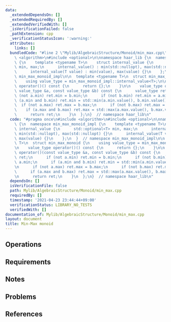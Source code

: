 ```yaml
---
data:
  _extendedDependsOn: []
  _extendedRequiredBy: []
  _extendedVerifiedWith: []
  _isVerificationFailed: false
  _pathExtension: cpp
  _verificationStatusIcon: ':warning:'
  attributes:
    links: []
  bundledCode: "#line 2 \"Mylib/AlgebraicStructure/Monoid/min_max.cpp\"\n#include\
    \ <algorithm>\n#include <optional>\n\nnamespace haar_lib {\n  namespace min_max_monoid_impl\
    \ {\n    template <typename T>\n    struct internal_value {\n      std::optional<T>\
    \ min, max;\n      internal_value() : min(std::nullopt), max(std::nullopt) {}\n\
    \      internal_value(T value) : min(value), max(value) {}\n    };\n  }  // namespace\
    \ min_max_monoid_impl\n\n  template <typename T>\n  struct min_max_monoid {\n\
    \    using value_type = min_max_monoid_impl::internal_value<T>;\n\n    value_type\
    \ operator()() const {\n      return {};\n    }\n\n    value_type operator()(const\
    \ value_type &a, const value_type &b) const {\n      value_type ret;\n      if\
    \ (not a.min) ret.min = b.min;\n      if (not b.min) ret.min = a.min;\n      if\
    \ (a.min and b.min) ret.min = std::min(a.min.value(), b.min.value());\n\n    \
    \  if (not a.max) ret.max = b.max;\n      if (not b.max) ret.max = a.max;\n  \
    \    if (a.max and b.max) ret.max = std::max(a.max.value(), b.max.value());\n\n\
    \      return ret;\n    }\n  };\n}  // namespace haar_lib\n"
  code: "#pragma once\n#include <algorithm>\n#include <optional>\n\nnamespace haar_lib\
    \ {\n  namespace min_max_monoid_impl {\n    template <typename T>\n    struct\
    \ internal_value {\n      std::optional<T> min, max;\n      internal_value() :\
    \ min(std::nullopt), max(std::nullopt) {}\n      internal_value(T value) : min(value),\
    \ max(value) {}\n    };\n  }  // namespace min_max_monoid_impl\n\n  template <typename\
    \ T>\n  struct min_max_monoid {\n    using value_type = min_max_monoid_impl::internal_value<T>;\n\
    \n    value_type operator()() const {\n      return {};\n    }\n\n    value_type\
    \ operator()(const value_type &a, const value_type &b) const {\n      value_type\
    \ ret;\n      if (not a.min) ret.min = b.min;\n      if (not b.min) ret.min =\
    \ a.min;\n      if (a.min and b.min) ret.min = std::min(a.min.value(), b.min.value());\n\
    \n      if (not a.max) ret.max = b.max;\n      if (not b.max) ret.max = a.max;\n\
    \      if (a.max and b.max) ret.max = std::max(a.max.value(), b.max.value());\n\
    \n      return ret;\n    }\n  };\n}  // namespace haar_lib\n"
  dependsOn: []
  isVerificationFile: false
  path: Mylib/AlgebraicStructure/Monoid/min_max.cpp
  requiredBy: []
  timestamp: '2021-04-23 23:44:44+09:00'
  verificationStatus: LIBRARY_NO_TESTS
  verifiedWith: []
documentation_of: Mylib/AlgebraicStructure/Monoid/min_max.cpp
layout: document
title: Min-Max monoid
---
```


## Operations

## Requirements

## Notes

## Problems

## References
